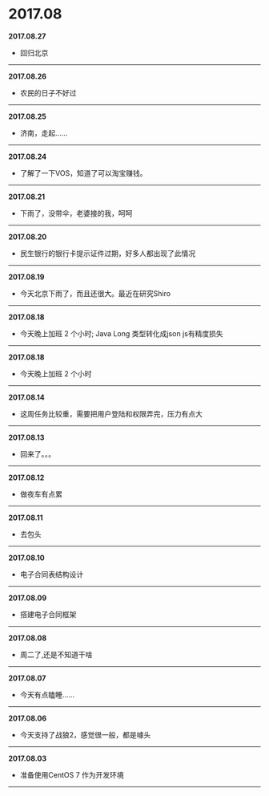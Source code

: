 # 2017.08

**2017.08.27**
*    回归北京
---

**2017.08.26**
*    农民的日子不好过 
---

**2017.08.25**
*    济南，走起......
---

**2017.08.24**
*    了解了一下VOS，知道了可以淘宝赚钱。
---

**2017.08.21**
*    下雨了，没带伞，老婆接的我，呵呵
---

**2017.08.20**
*    民生银行的银行卡提示证件过期，好多人都出现了此情况
---

**2017.08.19**
*   今天北京下雨了，而且还很大。最近在研究Shiro
---

**2017.08.18**
*   今天晚上加班 2 个小时; Java Long 类型转化成json js有精度损失
---

**2017.08.18**
*   今天晚上加班 2 个小时
---

**2017.08.14**
*   这周任务比较重，需要把用户登陆和权限弄完，压力有点大
---

**2017.08.13**
*   回来了。。。
---

**2017.08.12**
*   做夜车有点累
---

**2017.08.11**
*   去包头
---

**2017.08.10**
*	电子合同表结构设计
---

**2017.08.09**
*	搭建电子合同框架
---

**2017.08.08**
*	周二了,还是不知道干啥
---

**2017.08.07**
*	今天有点瞌睡......
---

**2017.08.06**
*	今天支持了战狼2，感觉很一般，都是噱头
---

**2017.08.03**
*	准备使用CentOS 7 作为开发环境
---
